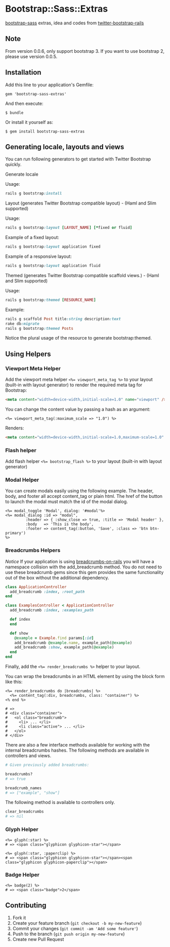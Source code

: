 # Bootstrap::Sass::Extras

[bootstrap-sass][1] extras, idea and codes from [twitter-bootstrap-rails][2]

  [1]: https://github.com/thomas-mcdonald/bootstrap-sass
  [2]: https://github.com/seyhunak/twitter-bootstrap-rails

## Note

From version 0.0.6, only support bootstrap 3. If you want to use bootstrap 2, please use version 0.0.5.

## Installation

Add this line to your application's Gemfile:

    gem 'bootstrap-sass-extras'

And then execute:

    $ bundle

Or install it yourself as:

    $ gem install bootstrap-sass-extras

## Generating locale, layouts and views

You can run following generators to get started with Twitter Bootstrap quickly.

Generate locale


Usage:

```ruby
rails g bootstrap:install
```

Layout (generates Twitter Bootstrap compatible layout) - (Haml and Slim supported)


Usage:

```ruby
rails g bootstrap:layout [LAYOUT_NAME] [*fixed or fluid]
```

Example of a fixed layout:

```ruby
rails g bootstrap:layout application fixed
```

Example of a responsive layout:

```ruby
rails g bootstrap:layout application fluid
```

Themed (generates Twitter Bootstrap compatible scaffold views.) - (Haml and Slim supported)


Usage:

```ruby
rails g bootstrap:themed [RESOURCE_NAME]
```

Example:

```ruby
rails g scaffold Post title:string description:text
rake db:migrate
rails g bootstrap:themed Posts
```

Notice the plural usage of the resource to generate bootstrap:themed.

## Using Helpers

### Viewport Meta Helper
Add the viewport meta helper `<%= viewport_meta_tag %>` to your layout
(built-in with layout generator) to render the required meta tag for Bootstrap:

```html
<meta content="width=device-width,initial-scale=1.0" name="viewport" />
```

You can change the content value by passing a hash as an argument:

```erb
<%= viewport_meta_tag(:maximum_scale => "1.0") %>
```

Renders:

```html
<meta content="width=device-width,initial-scale=1.0,maximum-scale=1.0" name="viewport" />
```

### Flash helper
Add flash helper `<%= bootstrap_flash %>` to your layout (built-in with layout generator)

### Modal Helper
You can create modals easily using the following example. The header, body, and footer all accept content_tag or plain html.
The href of the button to launch the modal must match the id of the modal dialog.

```erb
<%= modal_toggle 'Modal', dialog: '#modal'%>
<%= modal_dialog :id => "modal",
         :header => { :show_close => true, :title => 'Modal header' },
         :body   => 'This is the body',
         :footer => content_tag(:button, 'Save', :class => 'btn btn-primary')
%>
```

### Breadcrumbs Helpers

*Notice* If your application is using [breadcrumbs-on-rails](https://github.com/weppos/breadcrumbs_on_rails) you will have a namespace collision with the add_breadcrumb method.
You do not need to use these breadcrumb gems since this gem provides the same functionality out of the box without the additional dependency.

```ruby
class ApplicationController
  add_breadcrumb :index, :root_path
end
```

```ruby
class ExamplesController < ApplicationController
  add_breadcrumb :index, :examples_path

  def index
  end

  def show
    @example = Example.find params[:id]
    add_breadcrumb @example.name, example_path(@example)
    add_breadcrumb :show, example_path(@example)
  end
end
```

Finally, add the `<%= render_breadcrumbs %>` helper to your layout.

You can wrap the breadcrumbs in an HTML element by using the block form like this:

```erb
<%= render_breadcrumbs do |breadcrumbs| %>
  <%= content_tag(:div, breadcrumbs, class: "container") %>
<% end %>

# =>
# <div class="container">
#   <ol class="breadcrumb">
#     <li> ... </li>
#     <li class="active"> ... </li>
#   </ol>
# </div>
```

There are also a few interface methods available for working with the internal breadcrumbs hashes. The following methods are available in controllers and views.

```ruby
# Given previously added breadcrumbs:

breadcrumbs?
# => true

breadcrumb_names
# => ["example", "show"]
```

The following method is available to controllers only.

```ruby
clear_breadcrumbs
# => nil
```

### Glyph Helper

```erb
<%= glyph(:star) %>
# => <span class="glyphicon glyphicon-star"></span>

<%= glyph(:star, :paperclip) %>
# => <span class="glyphicon glyphicon-star"></span><span class="glyphicon glyphicon-paperclip"></span>
```

### Badge Helper

```erb
<%= badge(2) %>
# => <span class="badge">2</span>
```

## Contributing

1. Fork it
2. Create your feature branch (`git checkout -b my-new-feature`)
3. Commit your changes (`git commit -am 'Add some feature'`)
4. Push to the branch (`git push origin my-new-feature`)
5. Create new Pull Request
